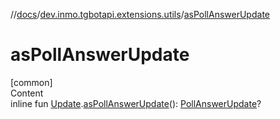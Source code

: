 //[docs](../../index.md)/[dev.inmo.tgbotapi.extensions.utils](index.md)/[asPollAnswerUpdate](as-poll-answer-update.md)



# asPollAnswerUpdate  
[common]  
Content  
inline fun [Update](../dev.inmo.tgbotapi.types.update.abstracts/-update/index.md).[asPollAnswerUpdate](as-poll-answer-update.md)(): [PollAnswerUpdate](../dev.inmo.tgbotapi.types.update/-poll-answer-update/index.md)?  



